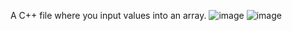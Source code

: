 A C++ file where you input values into an array.
![image](https://github.com/user-attachments/assets/38805a68-f3cd-4589-860a-a7e08345ec51)
![image](https://github.com/user-attachments/assets/5e322cc5-5ec6-4bc2-980e-98303135ca26)
